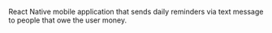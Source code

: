 React Native mobile application that sends daily reminders via text message to people that owe the user money.
